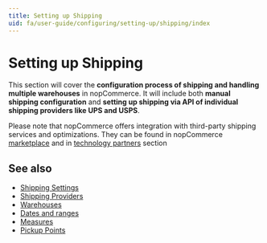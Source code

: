 ```yaml
---
title: Setting up Shipping
uid: fa/user-guide/configuring/setting-up/shipping/index
---
```


# Setting up Shipping

This section will cover the **configuration process of shipping and handling multiple warehouses** in nopCommerce. It will include both **manual shipping configuration** and **setting up shipping via API of individual shipping providers like UPS and USPS**.

Please note that nopCommerce offers integration with third-party shipping services and optimizations. They can be found in nopCommerce [marketplace](http://www.nopcommerce.com/marketplace.aspx) and in [technology partners](http://www.nopcommerce.com/technologypartners.aspx) section

## See also

* [Shipping Settings](xref:fa/user-guide/configuring/setting-up/shipping/settings)
* [Shipping Providers](xref:fa/user-guide/configuring/setting-up/shipping/providers/index)
* [Warehouses](xref:fa/user-guide/configuring/setting-up/shipping/warehouses)
* [Dates and ranges](xref:fa/user-guide/configuring/setting-up/shipping/dates-ranges)
* [Measures](xref:fa/user-guide/configuring/setting-up/shipping/measures)
* [Pickup Points](xref:fa/user-guide/configuring/setting-up/shipping/pickup-points)